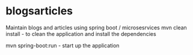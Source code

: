 # blogsarticles
Maintain blogs and articles using spring boot / microsesrvices
mvn clean install - to clean the application and install the dependencies

mvn spring-boot:run - start up the application